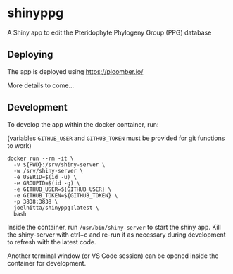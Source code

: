 # shinyppg

A Shiny app to edit the Pteridophyte Phylogeny Group (PPG) database

## Deploying

The app is deployed using <https://ploomber.io/>

More details to come...

## Development

To develop the app within the docker container, run:

(variables `GITHUB_USER` and `GITHUB_TOKEN` must be provided for git functions to work)

```
docker run --rm -it \
  -v ${PWD}:/srv/shiny-server \
  -w /srv/shiny-server \
  -e USERID=$(id -u) \
  -e GROUPID=$(id -g) \
  -e GITHUB_USER=${GITHUB_USER} \
  -e GITHUB_TOKEN=${GITHUB_TOKEN} \
  -p 3838:3838 \
  joelnitta/shinyppg:latest \
  bash
```

Inside the container, run `/usr/bin/shiny-server` to start the shiny app. Kill the shiny-server with ctrl+c and re-run it as necessary during development to refresh with the latest code.

Another terminal window (or VS Code session) can be opened inside the container for development.